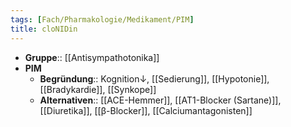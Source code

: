 ```yaml
---
tags: [Fach/Pharmakologie/Medikament/PIM]
title: cloNIDin
---
```

- **Gruppe**:: [[Antisympathotonika]]
- **PIM**
	- **Begründung**:: Kognition↓, [[Sedierung]], [[Hypotonie]], [[Bradykardie]], [[Synkope]]
	- **Alternativen**:: [[ACE-Hemmer]], [[AT1-Blocker (Sartane)]], [[Diuretika]], [[β-Blocker]], [[Calciumantagonisten]]
